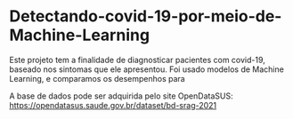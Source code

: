 # Detectando-covid-19-por-meio-de-Machine-Learning
Este projeto tem a finalidade de diagnosticar pacientes com covid-19, baseado nos sintomas que ele apresentou.
Foi usado modelos de Machine Learning, e comparamos os desempenhos para 

A base de dados pode ser adquirida pelo site OpenDataSUS: https://opendatasus.saude.gov.br/dataset/bd-srag-2021
